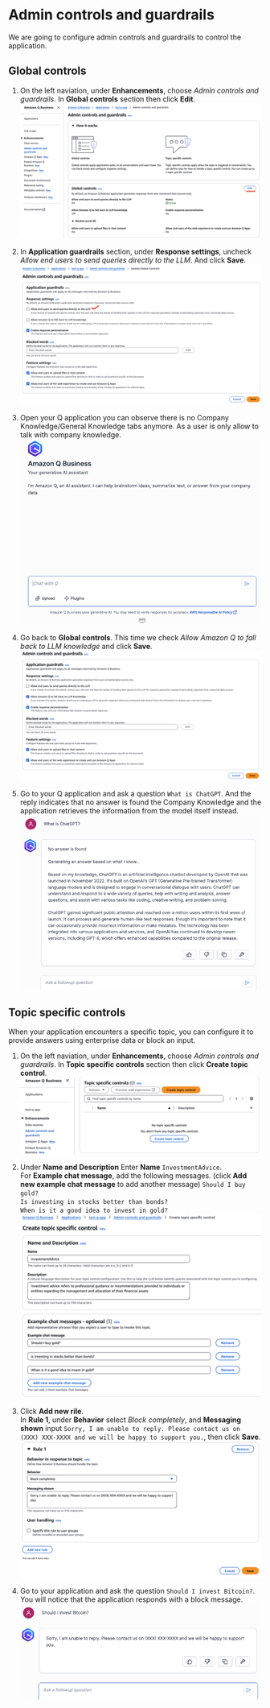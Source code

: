 # Admin controls and guardrails
We are going to configure admin controls and guardrails to control the application.

## Global controls

1. On the left naviation, under **Enhancements**, choose *Admin controls and guardrails*. In **Global controls** section then click **Edit**.  
![ctrl-1](./img/ctrl-1.png)  

2. In **Application guardrails** section, under **Response settings**, uncheck *Allow end users to send queries directly to the LLM*. And click **Save**.  
![ctrl-2](./img/ctrl-2.png)  

3. Open your Q application you can observe there is no Company Knowledge/General Knowledge tabs anymore. As a user is only allow to talk with company knowledge.  
![ctrl-3](./img/ctrl-3.png)  

4. Go back to **Global controls**. This time we check *Allow Amazon Q to fall back to LLM knowledge* and click **Save**.  
![ctrl-4](./img/ctrl-4.png)  

5. Go to your Q application and ask a question `What is ChatGPT`. And the reply indicates that no answer is found the Company Knowledge and the application retrieves the information from the model itself instead.  
![ctrl-5](./img/ctrl-5.png)  

## Topic specific controls
When your application encounters a specific topic, you can configure it to provide answers using enterprise data or block an input.  
1. On the left naviation, under **Enhancements**, choose *Admin controls and guardrails*. In **Topic specific controls** section then click **Create topic control**.  
![ctrl-6](./img/ctrl-6.png)  

2. Under **Name and Description** Enter **Name** `InvestmentAdvice`.  
For **Example chat message**, add the following messages. (click **Add new example chat message** to add another message)
`Should I buy gold?`  
`Is investing in stocks better than bonds?`  
`When is it a good idea to invest in gold?`  
![ctrl-7](./img/ctrl-7.png)  

3. Click **Add new rile**.  
In **Rule 1**, under **Behavior** select *Block completely*, and **Messaging shown** input `Sorry, I am unable to reply. Please contact us on (XXX) XXX-XXXX and we will be happy to support you.`, then click **Save**.  
![ctrl-8](./img/ctrl-8.png)  

4. Go to your application and ask the question `Should I invest Bitcoin?`. You will notice that the application responds with a block message.  
![ctrl-9](./img/ctrl-9.png)  